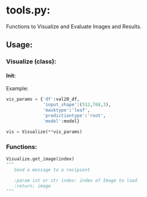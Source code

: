 # tools.py:

Functions to Visualize and Evaluate Images and Results.

## Usage:

### Visualize (class):

#### Init:
Example:
```python
vis_params = {'df':val20_df,
              'input_shape':(512,768,3),
              'masktype':'leaf',
              'predictiontype':'root',
              'model':model}

vis = Visualize(**vis_params)
```

### Functions:

```python
Visualize.get_image(index)
"""
   Send a message to a recipient

   :param int or str index: index of Image to load
   :return: image
"""
```
